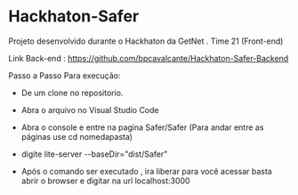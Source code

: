 # Hackhaton-Safer
Projeto desenvolvido durante o Hackhaton da GetNet . Time 21
(Front-end)<br>

Link Back-end : https://github.com/bpcavalcante/Hackhaton-Safer-Backend<br>


Passo a Passo Para execução:<br>

- De um clone no repositorio.<br>

- Abra o arquivo no Visual Studio Code<br>

- Abra o console e entre na pagina Safer/Safer (Para andar entre as páginas use cd nomedapasta)

- digite lite-server --baseDir="dist/Safer"

- Após o comando ser executado , ira liberar para você acessar basta abrir o browser e digitar na url localhost:3000
